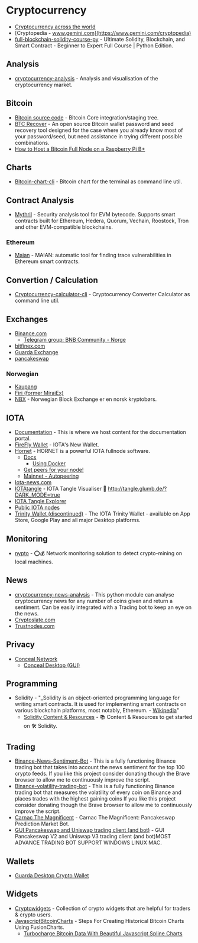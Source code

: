 # Cryptocurrency

- [Cryptocurrency across the world](https://triple-a.io/crypto-ownership/)
- [Cryptopedia - www.gemini.com](https://www.gemini.com/cryptopedia)
- [full-blockchain-solidity-course-py](https://github.com/smartcontractkit/full-blockchain-solidity-course-py) - Ultimate Solidity, Blockchain, and Smart Contract - Beginner to Expert Full Course | Python Edition.

## Analysis
- [cryptocurrency-analysis](https://github.com/prouast/cryptocurrency-analysis) - Analysis and visualisation of the cryptocurrency market.

## Bitcoin
- [Bitcoin source code](https://github.com/bitcoin/bitcoin) - Bitcoin Core integration/staging tree.
- [BTC Recover](https://github.com/gurnec/btcrecover) - An open source Bitcoin wallet password and seed recovery tool designed for the case where you already know most of your password/seed, but need assistance in trying different possible combinations.
- [How to Host a Bitcoin Full Node on a Raspberry Pi B+](https://gist.github.com/alexanderjsingleton/70fbf4db00a91d54545db7006b54fe27)


## Charts
- [Bitcoin-chart-cli](https://github.com/madnight/bitcoin-chart-cli) - Bitcoin chart for the terminal as command line util.

## Contract Analysis
- [Mythril](https://github.com/ConsenSys/mythril) - Security analysis tool for EVM bytecode. Supports smart contracts built for Ethereum, Hedera, Quorum, Vechain, Roostock, Tron and other EVM-compatible blockchains. 
### Ethereum
- [Maian](https://github.com/ivicanikolicsg/MAIAN) - MAIAN: automatic tool for finding trace vulnerabilities in Ethereum smart contracts.

## Convertion / Calculation
- [Cryptocurrency-calculator-cli](https://github.com/madnight/cryptocurrency-calculator-cli) - Cryptocurrency Converter Calculator as command line util.

## Exchanges
- [Binance.com](https://www.binance.com/en)
  - [Telegram group: BNB Community - Norge](https://t.me/BNBNorge)
- [bitfinex.com](https://www.bitfinex.com/)
- [Guarda Exchange](https://guarda.com/exchange/)
- [pancakeswap](https://exchange.pancakeswap.finance/#/swap)
### Norwegian
- [Kaupang](https://www.kaupangkrypto.no/)
- [Firi (former MiraiEx)](https://www.firi.com/)
- [NBX](https://nbx.com/) - Norwegian Block Exchange er en norsk kryptobørs.

## IOTA
- [Documentation](https://github.com/iotaledger/documentation) - This is where we host content for the documentation portal.
- [FireFly Wallet](https://github.com/iotaledger/firefly) - IOTA's New Wallet.
- [Hornet](https://github.com/gohornet/hornet) - HORNET is a powerful IOTA fullnode software.
  - [Docs](https://hornet.docs.iota.org/getting_started/using_docker.html)
    - [Using Docker](https://wiki.iota.org/hornet/getting_started/using_docker)
  - [Get peers for your node!](https://nodesharing.wisewolf.de/)
  - [Mainnet - Autopeering](https://tanglebay.com/mainnet-autopeering/)
- [Iota-news.com](https://iota-news.com)
- [IOTAtangle](https://github.com/glumb/IOTAtangle) - IOTA Tangle Visualiser 🦔 http://tangle.glumb.de/?DARK_MODE=true
- [IOTA Tangle Explorer](https://explorer.iota.org)
- [Public IOTA nodes](https://comnet.thetangle.org/nodes)
- [Trinity Wallet (discontinued)](https://github.com/iotaledger/trinity-wallet) - The IOTA Trinity Wallet - available on App Store, Google Play and all major Desktop platforms.

## Monitoring
- [nypto](https://github.com/pbmartins/nypto) - ⭕️💰 Network monitoring solution to detect crypto-mining on local machines.

## News
- [cryptocurrency-news-analysis](https://github.com/CyberPunkMetalHead/cryptocurrency-news-analysis) - This python module can analyse cryptocurrency news for any number of coins given and return a sentiment. Can be easily integrated with a Trading bot to keep an eye on the news.
- [Cryptoslate.com](https://cryptoslate.com/)
- [Trustnodes.com](https://www.trustnodes.com)

## Privacy
- [Conceal Network](https://conceal.network/)
  - [Conceal Desktop (GUI)](https://github.com/ConcealNetwork/conceal-desktop)

## Programming
- Solidity - "_Solidity is an object-oriented programming language for writing smart contracts. It is used for implementing smart contracts on various blockchain platforms, most notably, Ethereum. - [Wikipedia](https://en.wikipedia.org/wiki/Solidity)"
  - [Solidity Content & Resources]() - 📚 Content & Resources to get started on 🛠 Solidity.

## Trading
- [Binance-News-Sentiment-Bot](https://github.com/CyberPunkMetalHead/Binance-News-Sentiment-Bot) - This is a fully functioning Binance trading bot that takes into account the news sentiment for the top 100 crypto feeds. If you like this project consider donating though the Brave browser to allow me to continuously improve the script.
- [Binance-volatility-trading-bot](https://github.com/CyberPunkMetalHead/Binance-volatility-trading-bot) - This is a fully functioning Binance trading bot that measures the volatility of every coin on Binance and places trades with the highest gaining coins If you like this project consider donating though the Brave browser to allow me to continuously improve the script.
- [Carnac The Magnificent](https://github.com/rvrsh3ll/Carnac) - Carnac The Magnificent: Pancakeswap Prediction Market Bot.
- [GUI Pancakeswap and Uniswap trading client (and bot)](https://github.com/persianhydra/panUNIswap-bot) - GUI Pancakeswap V2 and Uniswap V3 trading client (and bot)MOST ADVANCE TRADING BOT SUPPORT WINDOWS LINUX MAC.

## Wallets
- [Guarda Desktop Crypto Wallet](https://guarda.com/desktop/)

## Widgets
- [Cryptowidgets](https://github.com/sxiii/cryptowidgets) - Collection of crypto widgets that are helpful for traders & crypto users.
- [JavascriptBitcoinCharts](https://github.com/fusionchartsexpress/JavascriptBitcoinCharts) - Steps For Creating Historical Bitcoin Charts Using FusionCharts.
  - [Turbocharge Bitcoin Data With Beautiful Javascript Spline Charts](https://www.fusioncharts.com/blog/turbocharge-bitcoin-data-with-beautiful-javascript-spline-charts/)
